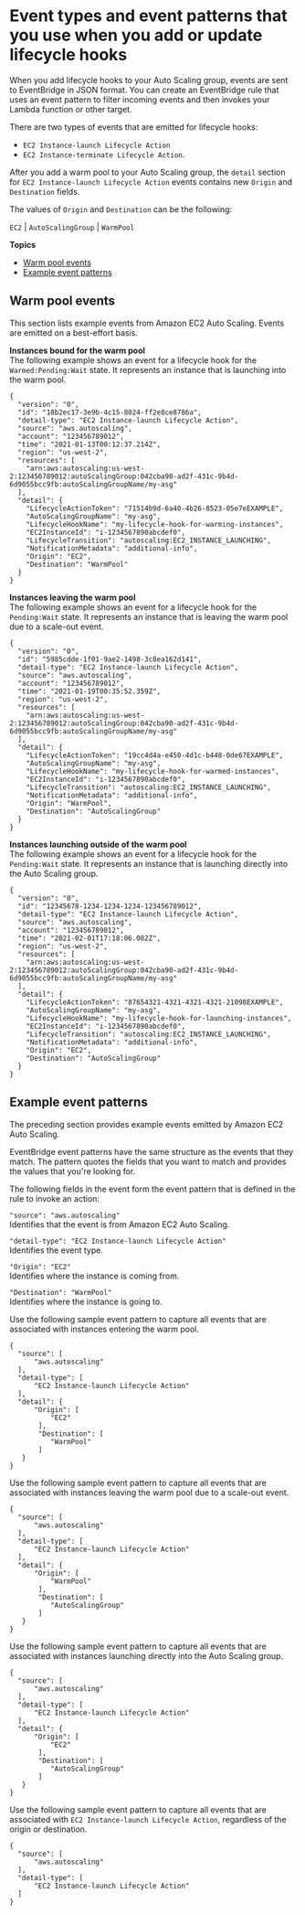 # Event types and event patterns that you use when you add or update lifecycle hooks<a name="warm-pools-eventbridge-events"></a>

When you add lifecycle hooks to your Auto Scaling group, events are sent to EventBridge in JSON format\. You can create an EventBridge rule that uses an event pattern to filter incoming events and then invokes your Lambda function or other target\.

There are two types of events that are emitted for lifecycle hooks: 
+ `EC2 Instance-launch Lifecycle Action`
+ `EC2 Instance-terminate Lifecycle Action`\. 

After you add a warm pool to your Auto Scaling group, the `detail` section for `EC2 Instance-launch Lifecycle Action` events contains new `Origin` and `Destination` fields\. 

The values of `Origin` and `Destination` can be the following:

`EC2` \| `AutoScalingGroup` \| `WarmPool` 

**Topics**
+ [Warm pool events](#warm-pool-event-types)
+ [Example event patterns](#warm-pools-eventbridge-patterns)

## Warm pool events<a name="warm-pool-event-types"></a>

This section lists example events from Amazon EC2 Auto Scaling\. Events are emitted on a best\-effort basis\.

**Instances bound for the warm pool**  
The following example shows an event for a lifecycle hook for the `Warmed:Pending:Wait` state\. It represents an instance that is launching into the warm pool\. 

```
{
  "version": "0",
  "id": "18b2ec17-3e9b-4c15-8024-ff2e8ce8786a",
  "detail-type": "EC2 Instance-launch Lifecycle Action",
  "source": "aws.autoscaling",
  "account": "123456789012",
  "time": "2021-01-13T00:12:37.214Z",
  "region": "us-west-2",
  "resources": [
    "arn:aws:autoscaling:us-west-2:123456789012:autoScalingGroup:042cba90-ad2f-431c-9b4d-6d9055bcc9fb:autoScalingGroupName/my-asg"
  ],
  "detail": { 
    "LifecycleActionToken": "71514b9d-6a40-4b26-8523-05e7eEXAMPLE", 
    "AutoScalingGroupName": "my-asg", 
    "LifecycleHookName": "my-lifecycle-hook-for-warming-instances", 
    "EC2InstanceId": "i-1234567890abcdef0", 
    "LifecycleTransition": "autoscaling:EC2_INSTANCE_LAUNCHING",
    "NotificationMetadata": "additional-info",
    "Origin": "EC2",
    "Destination": "WarmPool"
  } 
}
```

**Instances leaving the warm pool**  
The following example shows an event for a lifecycle hook for the `Pending:Wait` state\. It represents an instance that is leaving the warm pool due to a scale\-out event\.

```
{
  "version": "0",
  "id": "5985cdde-1f01-9ae2-1498-3c8ea162d141",
  "detail-type": "EC2 Instance-launch Lifecycle Action",
  "source": "aws.autoscaling",
  "account": "123456789012",
  "time": "2021-01-19T00:35:52.359Z",
  "region": "us-west-2",
  "resources": [
    "arn:aws:autoscaling:us-west-2:123456789012:autoScalingGroup:042cba90-ad2f-431c-9b4d-6d9055bcc9fb:autoScalingGroupName/my-asg"
  ],
  "detail": { 
    "LifecycleActionToken": "19cc4d4a-e450-4d1c-b448-0de67EXAMPLE", 
    "AutoScalingGroupName": "my-asg", 
    "LifecycleHookName": "my-lifecycle-hook-for-warmed-instances", 
    "EC2InstanceId": "i-1234567890abcdef0", 
    "LifecycleTransition": "autoscaling:EC2_INSTANCE_LAUNCHING",
    "NotificationMetadata": "additional-info",
    "Origin": "WarmPool",
    "Destination": "AutoScalingGroup"
  } 
}
```

**Instances launching outside of the warm pool**  
The following example shows an event for a lifecycle hook for the `Pending:Wait` state\. It represents an instance that is launching directly into the Auto Scaling group\.

```
{
  "version": "0",
  "id": "12345678-1234-1234-1234-123456789012",
  "detail-type": "EC2 Instance-launch Lifecycle Action",
  "source": "aws.autoscaling",
  "account": "123456789012",
  "time": "2021-02-01T17:18:06.082Z",
  "region": "us-west-2",
  "resources": [
    "arn:aws:autoscaling:us-west-2:123456789012:autoScalingGroup:042cba90-ad2f-431c-9b4d-6d9055bcc9fb:autoScalingGroupName/my-asg"
  ],
  "detail": { 
    "LifecycleActionToken": "87654321-4321-4321-4321-21098EXAMPLE", 
    "AutoScalingGroupName": "my-asg", 
    "LifecycleHookName": "my-lifecycle-hook-for-launching-instances", 
    "EC2InstanceId": "i-1234567890abcdef0", 
    "LifecycleTransition": "autoscaling:EC2_INSTANCE_LAUNCHING",
    "NotificationMetadata": "additional-info",
    "Origin": "EC2",
    "Destination": "AutoScalingGroup"
  } 
}
```

## Example event patterns<a name="warm-pools-eventbridge-patterns"></a>

The preceding section provides example events emitted by Amazon EC2 Auto Scaling\.

EventBridge event patterns have the same structure as the events that they match\. The pattern quotes the fields that you want to match and provides the values that you're looking for\. 

The following fields in the event form the event pattern that is defined in the rule to invoke an action:

`"source": "aws.autoscaling"`  
Identifies that the event is from Amazon EC2 Auto Scaling\.

`"detail-type": "EC2 Instance-launch Lifecycle Action"`  
Identifies the event type\. 

`"Origin": "EC2"`  
Identifies where the instance is coming from\. 

`"Destination": "WarmPool"`  
Identifies where the instance is going to\. 

Use the following sample event pattern to capture all events that are associated with instances entering the warm pool\.

```
{
  "source": [ 
      "aws.autoscaling" 
  ],
  "detail-type": [ 
      "EC2 Instance-launch Lifecycle Action" 
  ],
  "detail": {
      "Origin": [
          "EC2"
       ],
       "Destination": [
          "WarmPool"
       ]
   }
}
```

Use the following sample event pattern to capture all events that are associated with instances leaving the warm pool due to a scale\-out event\.

```
{
  "source": [ 
      "aws.autoscaling" 
  ],
  "detail-type": [ 
      "EC2 Instance-launch Lifecycle Action" 
  ],
  "detail": {
      "Origin": [
          "WarmPool"
       ],
       "Destination": [
          "AutoScalingGroup"
       ]
   }
}
```

Use the following sample event pattern to capture all events that are associated with instances launching directly into the Auto Scaling group\.

```
{
  "source": [ 
      "aws.autoscaling" 
  ],
  "detail-type": [ 
      "EC2 Instance-launch Lifecycle Action" 
  ],
  "detail": {
      "Origin": [
          "EC2"
       ],
       "Destination": [
          "AutoScalingGroup"
       ]
   }
}
```

Use the following sample event pattern to capture all events that are associated with `EC2 Instance-launch Lifecycle Action`, regardless of the origin or destination\.

```
{
  "source": [ 
      "aws.autoscaling" 
  ],
  "detail-type": [ 
      "EC2 Instance-launch Lifecycle Action" 
  ]
}
```
